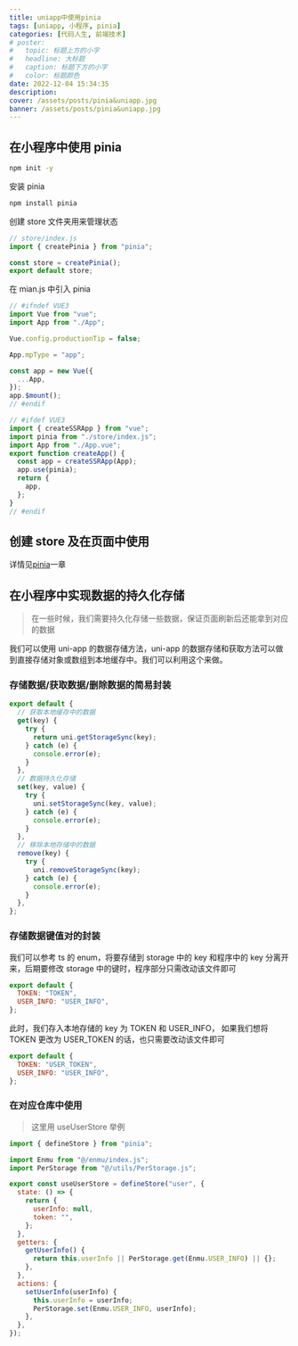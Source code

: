 ```yaml
---
title: uniapp中使用pinia
tags: [uniapp, 小程序, pinia]
categories: [代码人生, 前端技术]
# poster:
#   topic: 标题上方的小字
#   headline: 大标题
#   caption: 标题下方的小字
#   color: 标题颜色
date: 2022-12-04 15:34:35
description:
cover: /assets/posts/pinia&uniapp.jpg
banner: /assets/posts/pinia&uniapp.jpg
---
```


## 在小程序中使用 pinia

```bash
npm init -y
```

安装 pinia

```bash
npm install pinia
```

创建 store 文件夹用来管理状态

```js store/index.js
// store/index.js
import { createPinia } from "pinia";

const store = createPinia();
export default store;
```

在 mian.js 中引入 pinia

```js main.js
// #ifndef VUE3
import Vue from "vue";
import App from "./App";

Vue.config.productionTip = false;

App.mpType = "app";

const app = new Vue({
  ...App,
});
app.$mount();
// #endif

// #ifdef VUE3
import { createSSRApp } from "vue";
import pinia from "./store/index.js";
import App from "./App.vue";
export function createApp() {
  const app = createSSRApp(App);
  app.use(pinia);
  return {
    app,
  };
}
// #endif
```

## 创建 store 及在页面中使用

详情见[pinia](/program/vue/pinia)一章

## 在小程序中实现数据的持久化存储

> 在一些时候，我们需要持久化存储一些数据，保证页面刷新后还能拿到对应的数据

我们可以使用 uni-app 的数据存储方法，uni-app 的数据存储和获取方法可以做到直接存储对象或数组到本地缓存中。我们可以利用这个来做。

### 存储数据/获取数据/删除数据的简易封装

```js
export default {
  // 获取本地缓存中的数据
  get(key) {
    try {
      return uni.getStorageSync(key);
    } catch (e) {
      console.error(e);
    }
  },
  // 数据持久化存储
  set(key, value) {
    try {
      uni.setStorageSync(key, value);
    } catch (e) {
      console.error(e);
    }
  },
  // 移除本地存储中的数据
  remove(key) {
    try {
      uni.removeStorageSync(key);
    } catch (e) {
      console.error(e);
    }
  },
};
```

### 存储数据键值对的封装

我们可以参考 ts 的 enum，将要存储到 storage 中的 key 和程序中的 key 分离开来，后期要修改 storage 中的键时，程序部分只需改动该文件即可

```js
export default {
  TOKEN: "TOKEN",
  USER_INFO: "USER_INFO",
};
```

此时，我们存入本地存储的 key 为 TOKEN 和 USER_INFO， 如果我们想将 TOKEN 更改为 USER_TOKEN 的话，也只需要改动该文件即可

```js {1}
export default {
  TOKEN: "USER_TOKEN",
  USER_INFO: "USER_INFO",
};
```

### 在对应仓库中使用

> 这里用 useUserStore 举例

```js
import { defineStore } from "pinia";

import Enmu from "@/enmu/index.js";
import PerStorage from "@/utils/PerStorage.js";

export const useUserStore = defineStore("user", {
  state: () => {
    return {
      userInfo: null,
      token: "",
    };
  },
  getters: {
    getUserInfo() {
      return this.userInfo || PerStorage.get(Enmu.USER_INFO) || {};
    },
  },
  actions: {
    setUserInfo(userInfo) {
      this.userInfo = userInfo;
      PerStorage.set(Enmu.USER_INFO, userInfo);
    },
  },
});
```
